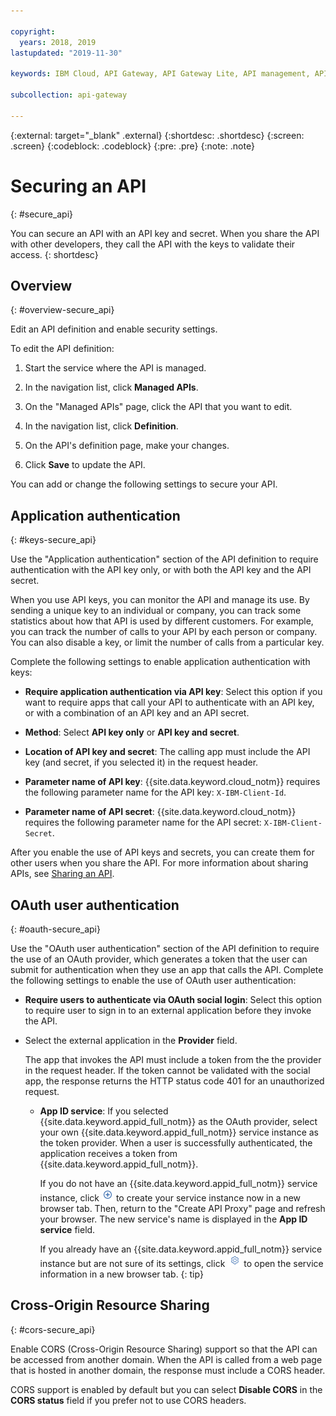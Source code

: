 ```yaml
---

copyright:
  years: 2018, 2019
lastupdated: "2019-11-30"

keywords: IBM Cloud, API Gateway, API Gateway Lite, API management, API, manage, share, gateway, key, secret, authenticate, authorize, OAuth, CORS, Cross Origin Resource Sharing, domain, response

subcollection: api-gateway

---
```



{:external: target="_blank" .external} 
{:shortdesc: .shortdesc}
{:screen: .screen}
{:codeblock: .codeblock}
{:pre: .pre}
{:note: .note}

# Securing an API
{: #secure_api}

You can secure an API with an API key and secret. When you share the API with other developers, they call the API with the keys to validate their access.
{: shortdesc}


## Overview
{: #overview-secure_api}

Edit an API definition and enable security settings.

To edit the API definition:

1. Start the service where the API is managed.

2. In the navigation list, click **Managed APIs**.

3. On the "Managed APIs" page, click the API that you want to edit.

4. In the navigation list, click **Definition**.

4. On the API's definition page, make your changes.

5. Click **Save** to update the API.

You can add or change the following settings to secure your API.

## Application authentication
{: #keys-secure_api}

Use the "Application authentication" section of the API definition to require authentication with the API key only, or with both the API key and the API secret. 

When you use API keys, you can monitor the API and manage its use. By sending a unique key to an individual or company, you can track some statistics about how that API is used by different customers. For example, you can track the number of calls to your API by each person or company. You can also disable a key, or limit the number of calls from a particular key.

Complete the following settings to enable application authentication with keys:

* **Require application authentication via API key**: Select this option if you want to require apps that call your API to authenticate with an API key, or with a combination of an API key and an API secret.
  
* **Method**: Select **API key only** or **API key and secret**.
  
* **Location of API key and secret**: The calling app must include the API key (and secret, if you selected it) in the request header. 
  
* **Parameter name of API key**: {{site.data.keyword.cloud_notm}} requires the following parameter name for the API key: `X-IBM-Client-Id`.
  
* **Parameter name of API secret**: {{site.data.keyword.cloud_notm}} requires the following parameter name for the API secret: `X-IBM-Client-Secret`.

After you enable the use of API keys and secrets, you can create them for other users when you share the API. For more information about sharing APIs, see [Sharing an API](/docs/api-gateway?topic=api-gateway-share_api).

## OAuth user authentication
{: #oauth-secure_api}

Use the "OAuth user authentication" section of the API definition to require the use of an OAuth provider, which generates a token that the user can submit for authentication when they use an app that calls the API. Complete the following settings to enable the use of OAuth user authentication:

* **Require users to authenticate via OAuth social login**: Select this option to require user to sign in to an external application before they invoke the API. 

* Select the external application in the **Provider** field. 

  The app that invokes the API must include a token from the the provider in the request header. If the token cannot be validated with the social app, the response returns the HTTP status code 401 for an unauthorized request.

  * **App ID service**: If you selected {{site.data.keyword.appid_full_notm}} as the OAuth provider, select your own {{site.data.keyword.appid_full_notm}} service instance as the token provider. When a user is successfully authenticated, the application receives a token from {{site.data.keyword.appid_full_notm}}. 
  
    If you do not have an {{site.data.keyword.appid_full_notm}} service instance, click ![Create App ID service](images/icon_create_appid.png "Create App ID service") to create your service instance now in a new browser tab. Then, return to the "Create API Proxy" page and refresh your browser. The new service's name is displayed in the **App ID service** field. 
  
    If you already have an {{site.data.keyword.appid_full_notm}} service instance but are not sure of its settings, click ![Edit App ID service](images/icon_edit_appid.png "Edit App ID service") to open the service information in a new browser tab.
    {: tip}

## Cross-Origin Resource Sharing
{: #cors-secure_api}

Enable CORS (Cross-Origin Resource Sharing) support so that the API can be accessed from another domain. When the API is called from a web page that is hosted in another domain, the response must include a CORS header.
  
CORS support is enabled by default but you can select **Disable CORS** in the **CORS status** field if you prefer not to use CORS headers.

